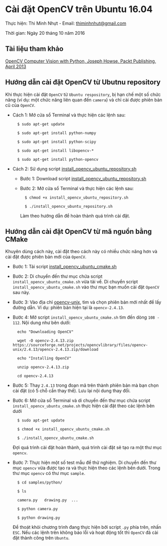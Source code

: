 # Cài đặt OpenCV trên Ubuntu 16.04

Thực hiện: Thi Minh Nhựt - Email: thiminhnhut@gmail.com

Thời gian: Ngày 20 tháng 10 năm 2016

## Tài liệu tham khảo

[OpenCV Computer Vision with Python, Joseph Howse, Packt Publishing, April 2013](https://github.com/h3int2um/python-opencv/blob/master/references/OpenCV_Computer_Vision_with_Python.pdf)

## Hướng dẫn cài đặt OpenCV từ Ubutnu repository

Khi thực hiện cài đặt `OpenCV` từ `Ubuntu respository`, bị hạn chế một số chức năng 
(ví dụ: một chức năng liên quan đến `camera`) và chỉ cài được phiên bản cũ của `OpenCV`.

* Cách 1: Mở cửa sổ Terminal và thực hiện các lệnh sau:

		$ sudo apt-get update
	
		$ sudo apt-get install python-numpy
	
		$ sudo apt-get install python-scipy
	
		$ sudo apt-get install libopencv-*
	
		$ sudo apt-get install python-opencv
	
* Cách 2: Sử dụng script [install_opencv_ubuntu_repository.sh](https://github.com/h3int2um/python-opencv/blob/master/source-code/install_opencv_ubuntu_repository.sh)	
	
	- Bước 1: Download script [install_opencv_ubuntu_repository.sh](https://github.com/h3int2um/python-opencv/blob/master/source-code/install_opencv_ubuntu_repository.sh)
	
	- Bước 2: Mở cửa sổ Terminal và thực hiện các lệnh sau:
	
			$ chmod +x install_opencv_ubuntu_repository.sh
			
			$ ./install_opencv_ubuntu_repository.sh
			
		Làm theo hướng dẫn để hoàn thành quá trình cài đặt.
	
## Hướng dẫn cài đặt OpenCV từ mã nguồn bằng CMake

Khuyên dùng cách này, cài đặt theo cách này có nhiều chức năng hơn và cài đặt được phiên bản mới của `OpenCV`.

- Bước 1: Tải script [install_opencv_ubuntu_cmake.sh](https://github.com/h3int2um/python-opencv/blob/master/source-code/install_opencv_ubuntu_cmake.sh)

- Bước 2: Di chuyển đến thư mục chứa script `install_opencv_ubuntu_cmake.sh` vừa tải về. 
Di chuyển script `install_opencv_ubuntu_cmake.sh` vào thư mục bạn muốn cài đặt `OpenCV` sau này.

- Bước 3: Vào địa chỉ [opencv-unix](https://sourceforge.net/projects/opencvlibrary/files/opencv-unix/), 
tìm và chọn phiên bản mới nhất để lấy đường dẫn. Ví dụ: phiên bản hiện tại là `opencv-2.4.13`.

- Bước 4: Mở script `install_opencv_ubuntu_cmake.sh` tìm đến dòng `108 - 112`. Nội dung như bên dưới:

		echo "Downloading OpenCV"
		
		wget -O opencv-2.4.13.zip https://sourceforge.net/projects/opencvlibrary/files/opencv-unix/2.4.13/opencv-2.4.13.zip/download
		
		echo "Installing OpenCV"
		
		unzip opencv-2.4.13.zip
		
		cd opencv-2.4.13

- Bước 5: Thay `2.4.13` trong đoạn mã trên thành phiên bản mà bạn chọn cài đặt (có 5 chỗ cần thay thế). 
Lưu lại nội dung thay đổi.

- Bước 6: Mở cửa sổ Terminal và di chuyển đến thư mục chứa script `install_opencv_ubuntu_cmake.sh` 
thực hiện cài đặt theo các lệnh bên dưới

		$ sudo apt-get update
		
		$ chmod +x install_opencv_ubuntu_cmake.sh
		
		$ ./install_opencv_ubuntu_cmake.sh
		
	Đợi quá trình cài đặt hoàn thành, quá trình cài đặt sẽ tạo ra một thư mục `opencv`.
	
- Bước 7: Thực hiện một số test mẫu để thử nghiệm. Di chuyển đến thư mục `opencv` vừa được tạo ra 
và thực hiện theo các lệnh bên dưới. Trong thư mục `opencv` có thư mục `sample`.

		$ cd samples/python/
		
		$ ls
		
		camera.py	drawing.py	...
		
		$ python camera.py
		
		$ python drawing.py
		
	Để thoát khỏi chương trình đang thực hiện bởi script `.py` phía trên, nhấn `ESC`. 
	Nếu các lệnh trên không báo lỗi và hoạt động tốt thì `OpenCV` đã cài đặt thành công trên `Ubuntu`.
